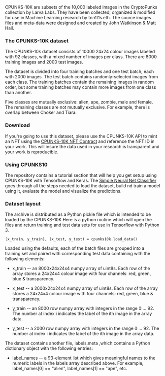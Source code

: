 CPUNKS-10K are subsets of the 10,000 labeled images in the CryptoPunks collection by Larva Labs. They have been collected, organized & modified for use in Machine Learning research by tnn1t1s.eth. The source images files and meta-data were designed and created by John Watkinson & Matt Hall. 

### The CPUNKS-10K dataset
The CPUNKS-10k dataset consists of 10000 24x24 colour images labeled with 92 classes, with a mixed number of images per class. There are 8000 training images and 2000 test images.

The dataset is divided into four training batches and one test batch, each with 2000 images. The test batch contains randomly-selected images from each class. The training batches contain the remaining images in random order, but some training batches may contain more images from one class than another.

Five classes are mutually exclusive: alien, ape, zombie, male and female. The remaining classes are not mutually exclusive. For example, there is overlap between Choker and Tiara.

### Download
If you're going to use this dataset, please use the CPUNKS-10K API to mint an NFT using the [CPUNKS-10K NFT Contract](https://github.com/tnn1t1s/cpunks-10k/blob/main/CPUNKS-10K%20NFT) and reference the NFT ID in your work. This will insure the data used in your research is transparent and your work is reproducible.

### Using CPUNKS10
The repository contains a tutorial section that will help you get setup using CPUNKS-10K with Tensorflow and Keras. The [Simple Neural Net Classifier](https://github.com/tnn1t1s/cpunks-10k/blob/main/tutorial/Simple%20Neural%20Net%20Classifier.ipynb) goes through all the steps needed to load the dataset, build nd train a model using it, evaluate the model and visualize the predictions. 

### Dataset layout
The archive is distributed as a Python pickle file which is intended to be loaded by the CPUNKS-10K Here is a python routine which will open the files and return training and test data sets for use in Tensorflow with Python 3.

```(x_train, y_train), (x_test, y_test) = cpunks10k.load_data()```

Loaded using the defaults, each of the batch files are grouped into a training set and paired with corresponding test data containing with the following elements:

- x_train -- an 8000x24x24x4 numpy array of uint8s. Each row of the array stores a 24x24x4 colour image with four channels: red, green, blue & transparency.

- x_test -- a 2000x24x24x4 numpy array of uint8s. Each row of the array stores a 24x24x4 colour image with four channels: red, green, blue & transparency.

- y_train -- an 8000 row numpy array with integers in the range 0 … 92. The number at index i indicates the label of the ith image in the array data.

- y_test -- a 2000 row numpy array with integers in the range 0 … 92. The number at index i indicates the label of the ith image in the array data.

The dataset contains another file, labels.meta ,which contains a Python dictionary object with the following entries:

- label_names -- a 93-element list which gives meaningful names to the numeric labels in the labels array described above. For example, label_names[0] == "alien", label_names[1] == "ape", etc.

